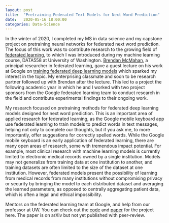 ```yaml
---
layout: post
title:  "Pretraining Federated Text Models for Next Word Prediction"
date:   2020-05-16 18:00:00
categories: Data-Science
---
```


In the winter of 2020, I completed my MS in data science and my capstone project on pretraining neural networks for federated next word prediction.  The focus of this work was to contribute research to the growing field of [federated learning](https://ai.googleblog.com/2017/04/federated-learning-collaborative.html), to which I was introduced during my machine learning course, DATA558 at University of Washington.  [Brendan McMahan](https://research.google/people/author35837/), a principal researcher in federated learning, gave a guest lecture on his work at Google on [training federated deep learning models](https://arxiv.org/abs/1602.05629) which sparked my interest in the topic.  My enterprising classmate and soon to be research partner followed up with Brendan after the lecture.  This led to a project the following academic year in which he and I worked with two project sponsors from the Google federated learning team to conduct research in the field and contribute experimental findings to their ongoing work.

My research focused on pretraining methods for federated deep learning models designed for next word prediction.  This is an important area of applied research for federated learning, as the Google mobile keyboard app use federated learning to train models to predict words in text messages, helping not only to complete our thoughts, but if you ask me, to more importantly, offer suggestions for correctly spelled words.  While the Google mobile keyboard is an early application of federated learning, there are many open areas of research, some with tremendous impact potential.  For example, most clinical research with machine learning models is currently limited to electronic medical records owned by a single institution.  Models may not generalize from training data at one institution to another, and training datasets are often limited to the size of the dataset at one institution.  However, federated models present the possibility of learning from medical records from many institutions without compromising privacy or security by bringing the model to each distributed dataset and averaging the learned parameters, as opposed to centrally aggregating patient data, which is often a legal and ethical impossibility.

Mentors on the federated learning team at Google, and help from our professor at UW.  You can check out the [code](https://github.com/federated-learning-experiments/fl-text-models) and [paper](https://arxiv.org/abs/2005.04828) for the project here. The paper is on arXiv but not yet published with peer-review.
